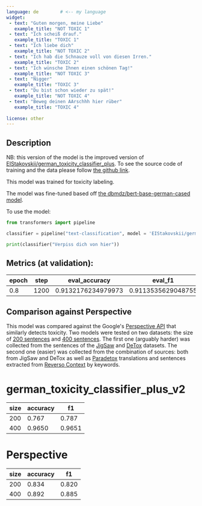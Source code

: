 ```yaml
---
language: de        # <-- my language
widget:
 - text: "Guten morgen, meine Liebe"
   example_title: "NOT TOXIC 1"
 - text: "Ich scheiß drauf."
   example_title: "TOXIC 1"
 - text: "Ich liebe dich"
   example_title: "NOT TOXIC 2" 
 - text: "Ich hab die Schnauze voll von diesen Irren."
   example_title: "TOXIC 2" 
 - text: "Ich wünsche Ihnen einen schönen Tag!"   
   example_title: "NOT TOXIC 3"
 - text: "Nigger"
   example_title: "TOXIC 3" 
 - text: "Du bist schon wieder zu spät!"   
   example_title: "NOT TOXIC 4"
 - text: "Beweg deinen AArschhh hier rüber"
   example_title: "TOXIC 4" 
   
license: other
---
```

## Description
NB: this version of the model is the improved version of [EIStakovskii/german_toxicity_classifier_plus](https://huggingface.co/EIStakovskii/german_toxicity_classifier_plus).
To see the source code of training and the data please follow [the github link](https://github.com/eistakovskii/NLP_projects/tree/main/TEXT_CLASSIFICATION).

This model was trained for toxicity labeling.

The model was fine-tuned based off [the dbmdz/bert-base-german-cased model](https://huggingface.co/dbmdz/bert-base-german-cased).

To use the model:

```python
from transformers import pipeline

classifier = pipeline("text-classification", model = 'EIStakovskii/german_toxicity_classifier_plus_v2')

print(classifier("Verpiss dich von hier"))

```

## Metrics (at validation):

epoch|step|eval_accuracy|eval_f1|eval_loss
-|-|-|-|-
0.8|1200|0.9132176234979973|0.9113535629048755|0.24135465919971466

## Comparison against Perspective

This model was compared against the Google's [Perspective API](https://developers.perspectiveapi.com/s/?language=en_US) that similarly detects toxicity. 
Two models were tested on two datasets: the size of [200 sentences](https://github.com/eistakovskii/NLP_projects/blob/main/TEXT_CLASSIFICATION/data/Toxicity_Classifiers/DE_FR/test/test_de_200.csv) and [400 sentences](https://github.com/eistakovskii/NLP_projects/blob/main/TEXT_CLASSIFICATION/data/Toxicity_Classifiers/DE_FR/test/test_de_400.csv). 
The first one (arguably harder) was collected from the sentences of the [JigSaw](https://www.kaggle.com/c/jigsaw-multilingual-toxic-comment-classification/data) and [DeTox](https://github.com/hdaSprachtechnologie/detox) datasets.
The second one (easier) was collected from the combination of sources: both from JigSaw and DeTox as well as [Paradetox](https://github.com/s-nlp/multilingual_detox/tree/main/data) translations and sentences extracted from [Reverso Context](https://context.reverso.net/translation/) by keywords.

# german_toxicity_classifier_plus_v2
size|accuracy|f1 
-|-|-
200|0.767|0.787
400|0.9650|0.9651

# Perspective
size|accuracy|f1 
-|-|-
200|0.834|0.820
400|0.892|0.885